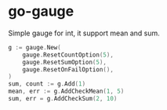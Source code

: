 # go-gauge

Simple gauge for int, it support mean and sum.

```go
g := gauge.New(
    gauge.ResetCountOption(5),
    gauge.ResetSumOption(5),
    gauge.ResetOnFailOption(),
)
sum, count := g.Add(1)
mean, err := g.AddCheckMean(1, 5)
sum, err = g.AddCheckSum(2, 10)
```
